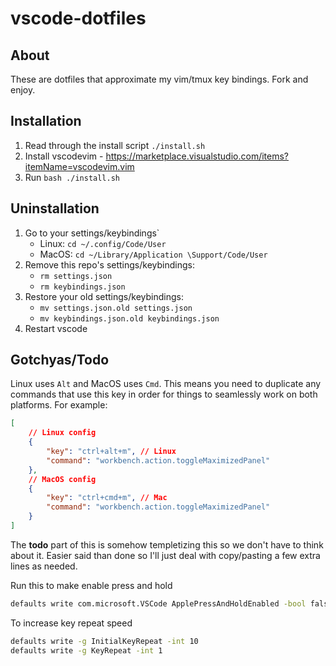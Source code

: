 # vscode-dotfiles

## About
These are dotfiles that approximate my vim/tmux key bindings. Fork and enjoy.

## Installation
1. Read through the install script `./install.sh`
1. Install vscodevim - https://marketplace.visualstudio.com/items?itemName=vscodevim.vim
1. Run `bash ./install.sh`

## Uninstallation
1. Go to your settings/keybindings`
    * Linux: `cd ~/.config/Code/User`
    * MacOS: `cd ~/Library/Application \Support/Code/User`
1. Remove this repo's settings/keybindings:
    * `rm settings.json`
    * `rm keybindings.json`
1. Restore your old settings/keybindings:
    * `mv settings.json.old settings.json`
    * `mv keybindings.json.old keybindings.json`
1. Restart vscode

## Gotchyas/Todo
Linux uses `Alt` and MacOS uses `Cmd`. This means you need to duplicate any commands that use this key in order for things to seamlessly work on both platforms. For example:
```json
[
    // Linux config
    {
        "key": "ctrl+alt+m", // Linux
        "command": "workbench.action.toggleMaximizedPanel"
    },
    // MacOS config
    {
        "key": "ctrl+cmd+m", // Mac
        "command": "workbench.action.toggleMaximizedPanel"
    }
]
```
The __todo__ part of this is somehow templetizing this so we don't have to think about it. Easier said than done so I'll just deal with copy/pasting a few extra lines as needed.

Run this to make enable press and hold

```bash
defaults write com.microsoft.VSCode ApplePressAndHoldEnabled -bool false
```
To increase key repeat speed
```bash
defaults write -g InitialKeyRepeat -int 10
defaults write -g KeyRepeat -int 1
```
